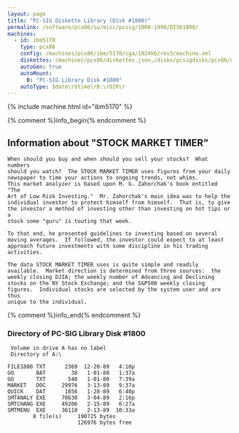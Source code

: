 ```yaml
---
layout: page
title: "PC-SIG Diskette Library (Disk #1800)"
permalink: /software/pcx86/sw/misc/pcsig/1000-1999/DISK1800/
machines:
  - id: ibm5170
    type: pcx86
    config: /machines/pcx86/ibm/5170/cga/1024kb/rev3/machine.xml
    diskettes: /machines/pcx86/diskettes.json,/disks/pcsigdisks/pcx86/diskettes.json
    autoGen: true
    autoMount:
      B: "PC-SIG Library Disk #1800"
    autoType: $date\r$time\rB:\rDIR\r
---
```


{% include machine.html id="ibm5170" %}

{% comment %}info_begin{% endcomment %}

## Information about "STOCK MARKET TIMER"

    When should you buy and when should you sell your stocks?  What numbers
    should you watch?  The STOCK MARKET TIMER uses figures from your daily
    newspaper to time your actions to ongoing trends, not whims.
    This market analyzer is based upon M. G. Zahorchak's book entitled "The
    Art of Low Risk Investing."  Mr. Zahorchak's main idea was to help the
    individual investor to protect himself from himself.  That is, to give
    the investor a method of investing other than investing on hot tips or a
    stock some "guru" is touting that week.
    
    To that end, he presented guidelines to investing based on several
    moving averages.  If followed, the investor could expect to at least
    approach future investments with some discipline in his trading
    activities.
    
    The data STOCK MARKET TIMER uses is quite simple and readily
    available.  Market direction is determined from three sources:  the
    weekly closing DJIA; the weekly number of Advancing and Declining
    stocks on the NY Stock Exchange; and the S&P500 weekly closing
    figures.  Individual stocks are selected by the system user and are thus
    unique to the individual.
{% comment %}info_end{% endcomment %}


### Directory of PC-SIG Library Disk #1800

     Volume in drive A has no label
     Directory of A:\

    FILE1800 TXT      2369  12-20-89   4:10p
    GO       BAT        38   1-01-80   1:37a
    GO       TXT       540   1-01-80   7:39a
    MARKET   DOC     29976   3-13-89   9:37a
    QUICK    DAT      1856   1-28-89   6:40p
    SMTANALY EXE     70630   3-04-89   2:16p
    SMTCHANG EXE     49206   2-15-89   6:27a
    SMTMENU  EXE     36110   2-13-89  10:33a
            8 file(s)     190725 bytes
                          126976 bytes free
